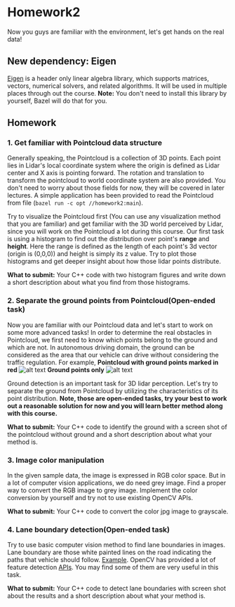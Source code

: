 # Homework2

Now you guys are familiar with the environment, let's get hands on the real data!

## New dependency: Eigen 
[Eigen](http://eigen.tuxfamily.org/index.php?title=Main_Page) is a header only linear algebra library, which supports matrices, vectors, numerical solvers, and related algorithms. It will be used in multiple places through out the course. **Note:** You don't need to install this library by yourself, Bazel will do that for you.

## Homework

### 1. Get familiar with Pointcloud data structure
Generally speaking, the Pointcloud is a collection of 3D points. Each point lies in Lidar's local coordinate system where the origin is defined as Lidar center and X axis is pointing forward. The rotation and translation to transform the pointcloud to world coordinate system are also provided. You don't need to worry about those fields for now, they will be covered in later lectures. A simple application has been provided to read the Pointcloud from file (`bazel run -c opt //homework2:main`).

Try to visualize the Pointcloud first (You can use any visualization method that you are familiar) and get familiar with the 3D world perceived by Lidar, since you will work on the Pointcloud a lot during this course. Our first task is using a histogram to find out the distribution over point's **range** and **height**. Here the range is defined as the length of each point's 3d vector (origin is (0,0,0)) and height is simply its z value. Try to plot those histograms and get deeper insight about how those lidar points distribute.

**What to submit:** Your C++ code with two histogram figures and write down a short description about what you find from those histograms.

### 2. Separate the ground points from Pointcloud(**Open-ended task**)
Now you are familiar with our Pointcloud data and let's start to work on some more advanced tasks! In order to determine the real obstacles in Pointcloud, we first need to know which points belong to the ground and which are not. In autonomous driving domain, the ground can be considered as the area that our vehicle can drive without considering the traffic regulation. For example,
**Pointcloud with ground points marked in red**
![alt text](https://github.com/ponyai/PublicCourse/blob/master/homework2/pointcloud_with_ground.png)
**Ground points only**
![alt text](https://github.com/ponyai/PublicCourse/blob/master/homework2/ground_only.png)

Ground detection is an important task for 3D lidar perception. Let's try to separate the ground from Pointcloud by utilizing the characteristics of its point distribution. 
**Note, those are open-ended tasks, try your best to work out a reasonable solution for now and you will learn better method along with this course.**

**What to submit:** Your C++ code to identify the ground with a screen shot of the pointcloud without ground and a short description about what your method is.

### 3. Image color manipulation
In the given sample data, the image is expressed in RGB color space. But in a lot of computer vision applications, we do need grey image. Find a proper way to convert the RGB image to grey image. Implement the color conversion by yourself and try not to use existing OpenCV APIs.

**What to submit:** Your C++ code to convert the color jpg image to grayscale.

### 4. Lane boundary detection(**Open-ended task**)
Try to use basic computer vision method to find lane boundaries in images. Lane boundary are those white painted lines on the road indicating the paths that vehicle should follow. [Example](https://baike.baidu.com/item/%E9%81%93%E8%B7%AF%E4%BA%A4%E9%80%9A%E6%A0%87%E7%BA%BF/5381330). OpenCV has provided a lot of feature detection [APIs](https://docs.opencv.org/2.4/modules/imgproc/doc/feature_detection.html). You may find some of them are very useful in this task.

**What to submit:** Your C++ code to detect lane boundaries with screen shot about the results and a short description about what your method is.

